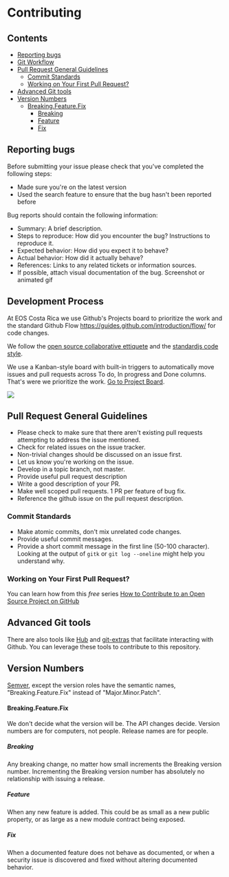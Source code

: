 # Contributing

<!-- START doctoc generated TOC please keep comment here to allow auto update -->

<!-- DON'T EDIT THIS SECTION, INSTEAD RE-RUN doctoc TO UPDATE -->

## Contents

* [Reporting bugs](#reporting-bugs)
* [Git Workflow](#git-workflow)
* [Pull Request General Guidelines](#pull-request-general-guidelines)
    * [Commit Standards](#commit-standards)
    * [Working on Your First Pull Request?](#working-on-your-first-pull-request)
* [Advanced Git tools](#advanced-git-tools)
* [Version Numbers](#version-numbers)
    * [Breaking.Feature.Fix](#breakingfeaturefix)
        * [Breaking](#breaking)
        * [Feature](#feature)
        * [Fix](#fix)

<!-- END doctoc generated TOC please keep comment here to allow auto update -->

## Reporting bugs

Before submitting your issue please check that you've completed the following steps:

* Made sure you're on the latest version
* Used the search feature to ensure that the bug hasn't been reported before

Bug reports should contain the following information:

* Summary: A brief description.
* Steps to reproduce: How did you encounter the bug? Instructions to reproduce it.
* Expected behavior: How did you expect it to behave?
* Actual behavior: How did it actually behave?
* References: Links to any related tickets or information sources.
* If possible, attach visual documentation of the bug. Screenshot or animated gif

## Development Process

At EOS Costa Rica we use Github's Projects board to prioritize the work and the standard Github Flow https://guides.github.com/introduction/flow/ for code changes.

We follow the [open source collaborative ettiquete](https://github.com/rstacruz/collaborative-etiquette/blob/master/README.md#top) and the [standardjs code style](https://standardjs.com).

We use a Kanban-style board with built-in triggers to automatically move issues and pull requests across To do, In progress and Done columns. That's were we prioritize the work. [Go to Project Board](https://github.com/eoscostarica/dmeetup/projects/1).

![](https://gaboesquivel.com/img/2018/05/github-flow.png)

## Pull Request General Guidelines

* Please check to make sure that there aren't existing pull requests attempting to address the issue mentioned.
* Check for related issues on the issue tracker.
* Non-trivial changes should be discussed on an issue first.
* Let us know you're working on the issue.
* Develop in a topic branch, not master.
* Provide useful pull request description
* Write a good description of your PR.
* Make well scoped pull requests. 1 PR per feature of bug fix.
* Reference the github issue on the pull request description.

### Commit Standards

* Make atomic commits, don't mix unrelated code changes.
* Provide useful commit messages.
* Provide a short commit message in the first line (50-100 character). Looking at the output of `gitk` or `git log --oneline` might help you understand why.

### Working on Your First Pull Request?

You can learn how from this _free_ series [How to Contribute to an Open Source Project on GitHub](https://egghead.io/series/how-to-contribute-to-an-open-source-project-on-github)

## Advanced Git tools

There are also tools like [Hub](https://hub.github.com/) and [git-extras](https://github.com/tj/git-extras) that facilitate interacting with Github.
You can leverage these tools to contribute to this repository.

## Version Numbers

[Semver](http://semver.org), except the version roles have the semantic names, "Breaking.Feature.Fix" instead of "Major.Minor.Patch".

#### Breaking.Feature.Fix

We don't decide what the version will be. The API changes decide. Version numbers are for computers, not people. Release names are for people.

##### Breaking

Any breaking change, no matter how small increments the Breaking version number. Incrementing the Breaking version number has absolutely no relationship with issuing a release.

##### Feature

When any new feature is added. This could be as small as a new public property, or as large as a new module contract being exposed.

##### Fix

When a documented feature does not behave as documented, or when a security issue is discovered and fixed without altering documented behavior.